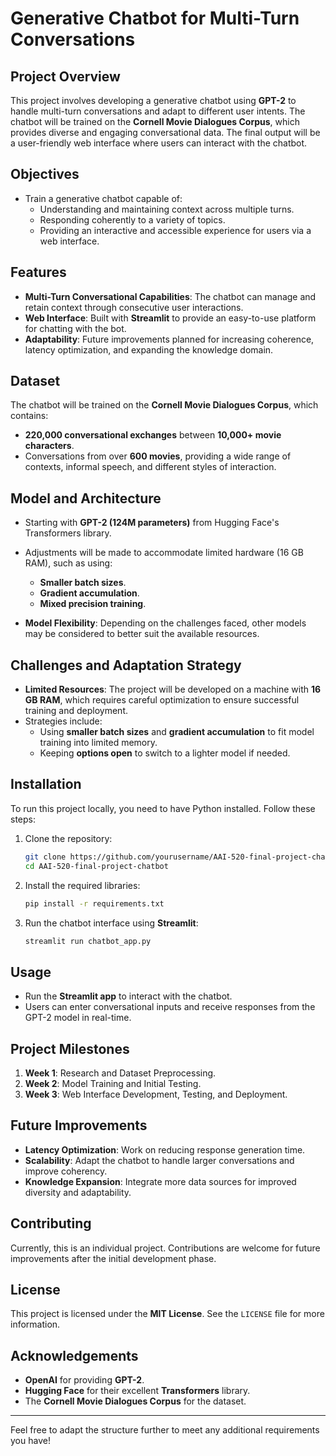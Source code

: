 # Generative Chatbot for Multi-Turn Conversations

## Project Overview
This project involves developing a generative chatbot using **GPT-2** to handle multi-turn conversations and adapt to different user intents. The chatbot will be trained on the **Cornell Movie Dialogues Corpus**, which provides diverse and engaging conversational data. The final output will be a user-friendly web interface where users can interact with the chatbot.

## Objectives
- Train a generative chatbot capable of:
  - Understanding and maintaining context across multiple turns.
  - Responding coherently to a variety of topics.
  - Providing an interactive and accessible experience for users via a web interface.

## Features
- **Multi-Turn Conversational Capabilities**: The chatbot can manage and retain context through consecutive user interactions.
- **Web Interface**: Built with **Streamlit** to provide an easy-to-use platform for chatting with the bot.
- **Adaptability**: Future improvements planned for increasing coherence, latency optimization, and expanding the knowledge domain.

## Dataset
The chatbot will be trained on the **Cornell Movie Dialogues Corpus**, which contains:
- **220,000 conversational exchanges** between **10,000+ movie characters**.
- Conversations from over **600 movies**, providing a wide range of contexts, informal speech, and different styles of interaction.

## Model and Architecture
- Starting with **GPT-2 (124M parameters)** from Hugging Face's Transformers library.
- Adjustments will be made to accommodate limited hardware (16 GB RAM), such as using:
  - **Smaller batch sizes**.
  - **Gradient accumulation**.
  - **Mixed precision training**.

- **Model Flexibility**: Depending on the challenges faced, other models may be considered to better suit the available resources.

## Challenges and Adaptation Strategy
- **Limited Resources**: The project will be developed on a machine with **16 GB RAM**, which requires careful optimization to ensure successful training and deployment.
- Strategies include:
  - Using **smaller batch sizes** and **gradient accumulation** to fit model training into limited memory.
  - Keeping **options open** to switch to a lighter model if needed.

## Installation
To run this project locally, you need to have Python installed. Follow these steps:

1. Clone the repository:
    ```sh
    git clone https://github.com/yourusername/AAI-520-final-project-chatbot.git
    cd AAI-520-final-project-chatbot
    ```

2. Install the required libraries:
    ```sh
    pip install -r requirements.txt
    ```

3. Run the chatbot interface using **Streamlit**:
    ```sh
    streamlit run chatbot_app.py
    ```

## Usage
- Run the **Streamlit app** to interact with the chatbot.
- Users can enter conversational inputs and receive responses from the GPT-2 model in real-time.

## Project Milestones
1. **Week 1**: Research and Dataset Preprocessing.
2. **Week 2**: Model Training and Initial Testing.
3. **Week 3**: Web Interface Development, Testing, and Deployment.

## Future Improvements
- **Latency Optimization**: Work on reducing response generation time.
- **Scalability**: Adapt the chatbot to handle larger conversations and improve coherency.
- **Knowledge Expansion**: Integrate more data sources for improved diversity and adaptability.

## Contributing
Currently, this is an individual project. Contributions are welcome for future improvements after the initial development phase.

## License
This project is licensed under the **MIT License**. See the `LICENSE` file for more information.

## Acknowledgements
- **OpenAI** for providing **GPT-2**.
- **Hugging Face** for their excellent **Transformers** library.
- The **Cornell Movie Dialogues Corpus** for the dataset.

---

Feel free to adapt the structure further to meet any additional requirements you have!
